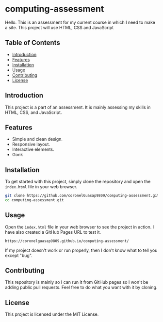 # computing-assessment

Hello. This is an assessment for my current course in which I need to make a site. This project will use HTML, CSS and JavaScript

## Table of Contents
- [Introduction](#introduction)
- [Features](#features)
- [Installation](#installation)
- [Usage](#usage)
- [Contributing](#contributing)
- [License](#license)

## Introduction
This project is a part of an assessment. It is mainly assessing my skills in HTML, CSS, and JavaScript.

## Features
- Simple and clean design.
- Responsive layout.
- Interactive elements.
- Gonk

## Installation
To get started with this project, simply clone the repository and open the `index.html` file in your web browser.

```sh
git clone https://github.com/coronelGuasap9809/computing-assessment.git
cd computing-assessment.git
```

## Usage
Open the `index.html` file in your web browser to see the project in action.
I have also created a GitHub Pages URL to test it. 

```sh
https://coronelguasap9809.github.io/computing-assessment/
```

If my project doesn't work or run properly, then I don't know what to tell you except "bug".

## Contributing
This repository is mainly so I can run it from GitHub pages so I won't be adding public pull requests. Feel free to do what you want with it by cloning.

## License
This project is licensed under the MIT License.
